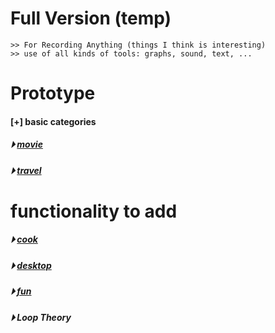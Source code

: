 
# Full Version (temp) 
    >> For Recording Anything (things I think is interesting)
    >> use of all kinds of tools: graphs, sound, text, ...


# Prototype 

#### [+] basic categories
##### &#x23f5; [movie](./movie/collections.md)
##### &#x23f5; [travel](./travel/list.md)


# functionality to add
##### &#x23f5; [cook](./cook/menu.md)
##### &#x23f5; [desktop](./desktop/workStationList.md)
##### &#x23f5; [fun](./fun/)
##### &#x23f5; Loop Theory



